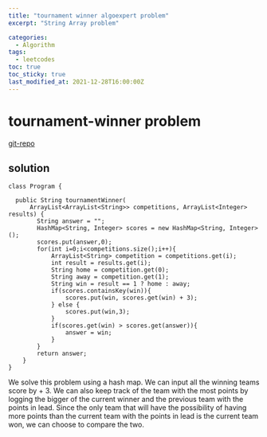 ```yaml
---
title: "tournament winner algoexpert problem"
excerpt: "String Array problem"

categories:
  - Algorithm
tags:
  - leetcodes
toc: true
toc_sticky: true
last_modified_at: 2021-12-28T16:00:00Z
---
```


# tournament-winner problem 

[git-repo](https://github.com/jinlee487/Algorithm/tree/master/src/algoexpert/easy/TournamentWinner)

## solution
```
class Program {

  public String tournamentWinner(
      ArrayList<ArrayList<String>> competitions, ArrayList<Integer> results) {
		String answer = "";
		HashMap<String, Integer> scores = new HashMap<String, Integer>();
		scores.put(answer,0);
		for(int i=0;i<competitions.size();i++){
			ArrayList<String> competition = competitions.get(i);
			int result = results.get(i);
			String home = competition.get(0);
			String away = competition.get(1);
			String win = result == 1 ? home : away;
			if(scores.containsKey(win)){
				scores.put(win, scores.get(win) + 3);
			} else {
				scores.put(win,3);
			}
			if(scores.get(win) > scores.get(answer)){
				answer = win;
			}
		}
		return answer;
	}
}

```
We solve this problem using a hash map. We can input all the winning teams score by + 3. We can also keep track of the team with the most points by logging the bigger of the current winner and the previous team with the points in lead. Since the only team that will have the possibility of having more points than the current team with the points in lead is the current team won, we can choose to compare the two. 